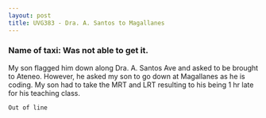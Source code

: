 ```yaml
---
layout: post
title: UVG383 - Dra. A. Santos to Magallanes
---
```


### Name of taxi: Was not able to get it.

My son flagged him down along Dra. A. Santos Ave and asked to be brought to Ateneo. However, he asked my son to go down at Magallanes as he is coding. My son had to take the MRT and LRT resulting to his being 1 hr late for his teaching class.

```Out of line```
